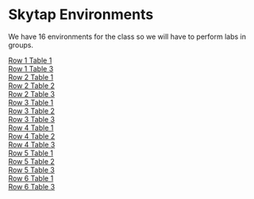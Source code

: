 # Skytap Environments

We have 16 environments for the class so we will have to perform labs in groups.

[Row 1 Table 1](https://labs.edu.ihost.com/1117724.s1/40ae)<br/>
[Row 1 Table 3](https://labs.edu.ihost.com/1117724.s2/0336)<br/>
[Row 2 Table 1](https://labs.edu.ihost.com/1117724.s3/99df)<br/>
[Row 2 Table 2](https://labs.edu.ihost.com/1117724.s4/3315)<br/>
[Row 2 Table 3](https://labs.edu.ihost.com/1117724.s5/6b08)<br/>
[Row 3 Table 1](https://labs.edu.ihost.com/1117724.s6/464e)<br/>
[Row 3 Table 2](https://labs.edu.ihost.com/1117724.s7/d580)<br/>
[Row 3 Table 3](https://labs.edu.ihost.com/1117724.s8/7161)<br/>
[Row 4 Table 1](https://labs.edu.ihost.com/1117724.s9/b45b)<br/>
[Row 4 Table 2](https://labs.edu.ihost.com/1117724.s10/cd8d)<br/>
[Row 4 Table 3](https://labs.edu.ihost.com/1117724.s11/3a41)<br/>
[Row 5 Table 1](https://labs.edu.ihost.com/1117724.s12/198c)<br/>
[Row 5 Table 2](https://labs.edu.ihost.com/1117724.s13/5c89)<br/>
[Row 5 Table 3](https://labs.edu.ihost.com/1117724.s14/c810)<br/>
[Row 6 Table 1](https://labs.edu.ihost.com/1117724.s15/ff22)<br/>
[Row 6 Table 3](https://labs.edu.ihost.com/1117724.s16/756f)<br/>

